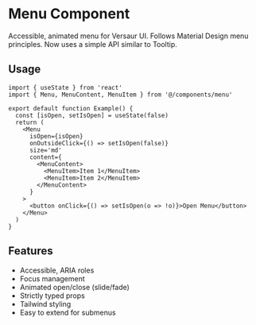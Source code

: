 # Menu Component

Accessible, animated menu for Versaur UI. Follows Material Design menu principles. Now uses a simple API similar to Tooltip.

## Usage

```tsx
import { useState } from 'react'
import { Menu, MenuContent, MenuItem } from '@/components/menu'

export default function Example() {
  const [isOpen, setIsOpen] = useState(false)
  return (
    <Menu
      isOpen={isOpen}
      onOutsideClick={() => setIsOpen(false)}
      size='md'
      content={
        <MenuContent>
          <MenuItem>Item 1</MenuItem>
          <MenuItem>Item 2</MenuItem>
        </MenuContent>
      }
    >
      <button onClick={() => setIsOpen(o => !o)}>Open Menu</button>
    </Menu>
  )
}
```

## Features

- Accessible, ARIA roles
- Focus management
- Animated open/close (slide/fade)
- Strictly typed props
- Tailwind styling
- Easy to extend for submenus
